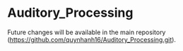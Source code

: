 # Auditory_Processing

Future changes will be available in the main repository (https://github.com/quynhanh16/Auditory_Processing.git).

